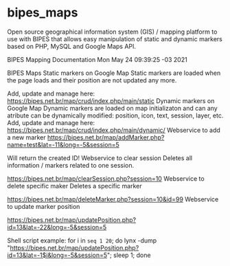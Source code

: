 # bipes_maps
Open source geographical information system (GIS) / mapping platform to use with BIPES that allows easy manipulation of static and dynamic markers based on PHP, MySQL and Google Maps API.

BIPES Mapping Documentation
Mon May 24 09:39:25 -03 2021

BIPES Maps
Static markers on Google Map
Static markers are loaded when the page loads and their position are not updated any more.

Add, update and manage here: https://bipes.net.br/map/crud/index.php/main/static
Dynamic markers on Google Map
Dynamic markers are loaded on map initializaton and can any atribute can be dynamically modified: position, icon, text, session, layer, etc.
Add, update and manage here: https://bipes.net.br/map/crud/index.php/main/dynamic/
Webservice to add a new marker
https://bipes.net.br/map/addMarker.php?name=test&lat=-11&long=-5&session=5

Will return the created ID!
Webservice to clear session
Deletes all information / markers related to one session.

https://bipes.net.br/map/clearSession.php?session=10
Webservice to delete specific maker
Deletes a specific marker

https://bipes.net.br/map/deleteMarker.php?session=10&id=99
Webservice to update marker position

https://bipes.net.br/map/updatePosition.php?id=13&lat=-22&long=-5&session=5

Shell script example:
for i in `seq 1 20`; 
do 
	lynx -dump "https://bipes.net.br/map/updatePosition.php?id=13&lat=-1$i&long=-5&session=5"; 
	sleep 1; 
done
